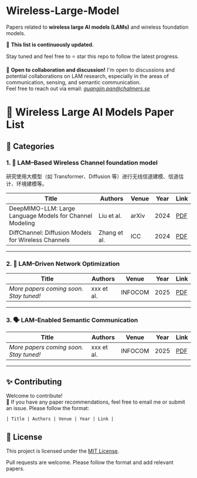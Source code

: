 # Wireless-Large-Model
Papers related to **wireless large AI models (LAMs)** and wireless foundation models.

📌 **This list is continuously updated.**

Stay tuned and feel free to ⭐ star this repo to follow the latest progress.

🤝 **Open to collaboration and discussion!**
I'm open to discussions and potential collaborations on LAM research, especially in the areas of communication, sensing, and semantic communication.  
Feel free to reach out via email: *guangjin.pan@chalmers.se*

# 📡 Wireless Large AI Models Paper List



## 📂 Categories

### 1. 📶 LAM–Based Wireless Channel foundation model 
研究使用大模型（如 Transformer、Diffusion 等）进行无线信道建模、信道估计、环境建模等。

| Title | Authors | Venue | Year | Link |
|-------|---------|-------|------|------|
| DeepMIMO-LLM: Large Language Models for Channel Modeling | Liu et al. | arXiv | 2024 | [PDF](https://arxiv.org/abs/xxxx) |
| DiffChannel: Diffusion Models for Wireless Channels | Zhang et al. | ICC | 2024 | [PDF](https://arxiv.org/abs/xxxx) |

---

### 2. 🧠 LAM–Driven Network Optimization  

| Title | Authors | Venue | Year | Link |
|-------|---------|-------|------|------|
| *More papers coming soon. Stay tuned!* | xxx et al. | INFOCOM | 2025 | [PDF](https://arxiv.org/abs/xxxx) |


---

### 3. 🗣️ LAM–Enabled Semantic Communication  

| Title | Authors | Venue | Year | Link |
|-------|---------|-------|------|------|
| *More papers coming soon. Stay tuned!* | xxx et al. | INFOCOM | 2025 | [PDF](https://arxiv.org/abs/xxxx) |

---

## ✨ Contributing

Welcome to contribute!  
📩 If you have any paper recommendations, feel free to email me or submit an issue.
Please follow the format:

`| Title | Authors | Venue | Year | Link |`  


## 📄 License

This project is licensed under the [MIT License](LICENSE).

Pull requests are welcome. Please follow the format and add relevant papers.
